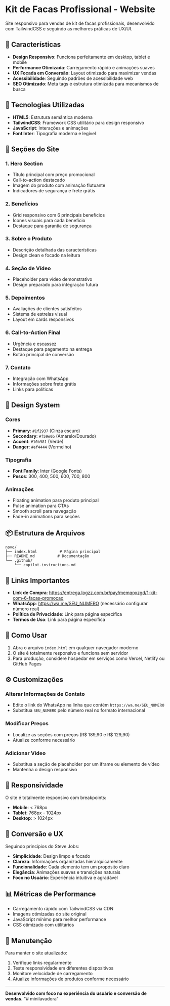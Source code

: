 # Kit de Facas Profissional - Website

Site responsivo para vendas de kit de facas profissionais, desenvolvido com TailwindCSS e seguindo as melhores práticas de UX/UI.

## 🎯 Características

- **Design Responsivo**: Funciona perfeitamente em desktop, tablet e mobile
- **Performance Otimizada**: Carregamento rápido e animações suaves
- **UX Focada em Conversão**: Layout otimizado para maximizar vendas
- **Acessibilidade**: Seguindo padrões de acessibilidade web
- **SEO Otimizado**: Meta tags e estrutura otimizada para mecanismos de busca

## 🚀 Tecnologias Utilizadas

- **HTML5**: Estrutura semântica moderna
- **TailwindCSS**: Framework CSS utilitário para design responsivo
- **JavaScript**: Interações e animações
- **Font Inter**: Tipografia moderna e legível

## 📱 Seções do Site

### 1. Hero Section
- Título principal com preço promocional
- Call-to-action destacado
- Imagem do produto com animação flutuante
- Indicadores de segurança e frete grátis

### 2. Benefícios
- Grid responsivo com 6 principais benefícios
- Ícones visuais para cada benefício
- Destaque para garantia de segurança

### 3. Sobre o Produto
- Descrição detalhada das características
- Design clean e focado na leitura

### 4. Seção de Vídeo
- Placeholder para vídeo demonstrativo
- Design preparado para integração futura

### 5. Depoimentos
- Avaliações de clientes satisfeitos
- Sistema de estrelas visual
- Layout em cards responsivos

### 6. Call-to-Action Final
- Urgência e escassez
- Destaque para pagamento na entrega
- Botão principal de conversão

### 7. Contato
- Integração com WhatsApp
- Informações sobre frete grátis
- Links para políticas

## 🎨 Design System

### Cores
- **Primary**: `#1f2937` (Cinza escuro)
- **Secondary**: `#f59e0b` (Amarelo/Dourado)
- **Accent**: `#10b981` (Verde)
- **Danger**: `#ef4444` (Vermelho)

### Tipografia
- **Font Family**: Inter (Google Fonts)
- **Pesos**: 300, 400, 500, 600, 700, 800

### Animações
- Floating animation para produto principal
- Pulse animation para CTAs
- Smooth scroll para navegação
- Fade-in animations para seções

## 📦 Estrutura de Arquivos

```
novo/
├── index.html          # Página principal
├── README.md          # Documentação
└── .github/
    └── copilot-instructions.md
```

## 🔗 Links Importantes

- **Link de Compra**: https://entrega.logzz.com.br/pay/memqpxzgd/1-kit-com-6-facas-promocao
- **WhatsApp**: https://wa.me/SEU_NUMERO (necessário configurar número real)
- **Política de Privacidade**: Link para página específica
- **Termos de Uso**: Link para página específica

## 🚀 Como Usar

1. Abra o arquivo `index.html` em qualquer navegador moderno
2. O site é totalmente responsivo e funciona sem servidor
3. Para produção, considere hospedar em serviços como Vercel, Netlify ou GitHub Pages

## ⚙️ Customizações

### Alterar Informações de Contato
- Edite o link do WhatsApp na linha que contém `https://wa.me/SEU_NUMERO`
- Substitua `SEU_NUMERO` pelo número real no formato internacional

### Modificar Preços
- Localize as seções com preços (R$ 189,90 e R$ 129,90)
- Atualize conforme necessário

### Adicionar Vídeo
- Substitua a seção de placeholder por um iframe ou elemento de vídeo
- Mantenha o design responsivo

## 📱 Responsividade

O site é totalmente responsivo com breakpoints:
- **Mobile**: < 768px
- **Tablet**: 768px - 1024px  
- **Desktop**: > 1024px

## 🎯 Conversão e UX

Seguindo princípios do Steve Jobs:
- **Simplicidade**: Design limpo e focado
- **Clareza**: Informações organizadas hierarquicamente
- **Funcionalidade**: Cada elemento tem um propósito claro
- **Elegância**: Animações suaves e transições naturais
- **Foco no Usuário**: Experiência intuitiva e agradável

## 📊 Métricas de Performance

- Carregamento rápido com TailwindCSS via CDN
- Imagens otimizadas do site original
- JavaScript mínimo para melhor performance
- CSS otimizado com utilitários

## 🔧 Manutenção

Para manter o site atualizado:
1. Verifique links regularmente
2. Teste responsividade em diferentes dispositivos
3. Monitore velocidade de carregamento
4. Atualize informações de produtos conforme necessário

---

**Desenvolvido com foco na experiência do usuário e conversão de vendas.**
"# minilavadora" 
